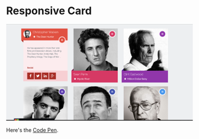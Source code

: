 # Responsive Card

![Reference Image!](/challenge_1/ref_image.png 'Reference Image')

Here's the [Code Pen](https://codepen.io/marlenesco/pen/NqOozj).
